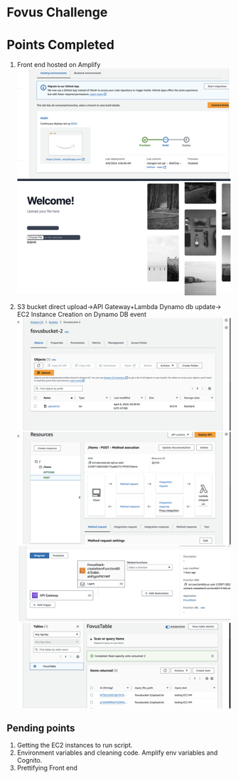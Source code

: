 # Fovus Challenge

# Points Completed
1) Front end hosted on Amplify
![alt text](image.png)
![alt text](image-1.png)

2) S3 bucket direct upload->API Gateway+Lambda Dynamo db update-> EC2 Instance Creation on Dynamo DB event
![alt text](image-2.png)
![alt text](image-3.png)
![alt text](image-4.png)
![alt text](image-5.png)

## Pending points
1) Getting the EC2 instances to run script. 
2) Environment variables and cleaning code. Amplify env variables and Cognito.
3) Prettifying Front end

